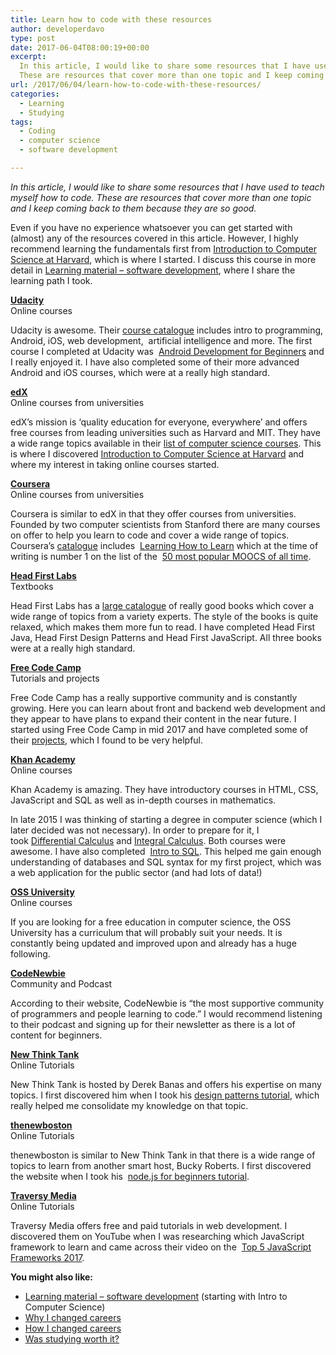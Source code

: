 ```yaml
---
title: Learn how to code with these resources
author: developerdavo
type: post
date: 2017-06-04T08:00:19+00:00
excerpt: 
  In this article, I would like to share some resources that I have used to teach myself how to code. 
  These are resources that cover more than one topic and I keep coming back to them because they are so good.
url: /2017/06/04/learn-how-to-code-with-these-resources/
categories:
  - Learning
  - Studying
tags:
  - Coding
  - computer science
  - software development

---
```

_In this article, I would like to share some resources that I have used to teach myself how to code. 
These are resources that cover more than one topic and I keep coming back to them because they are so good._

Even if you have no experience whatsoever you can get started with (almost) any of the resources covered in this 
article. However, I highly recommend learning the fundamentals first from <a href="https://cs50.harvard.edu/" 
target="_blank" rel="noopener">Introduction to Computer Science at Harvard</a>, 
which is where I started. I discuss this course in more detail in 
<a href="http://learnitmyway.com/2016/11/11/learning-material-software-development/" target="_blank" 
rel="noopener">Learning material &#8211; software development</a>, where I share the learning path I took.

**<a href="https://www.udacity.com/" target="_blank" rel="noopener">Udacity</a>**  
Online courses

Udacity is awesome. Their <a href="https://www.udacity.com/courses/all" target="_blank" 
rel="noopener">course catalogue</a> includes intro to programming, Android, iOS, web development, 
artificial intelligence and more. The first course I completed at Udacity was 
<a href="https://www.udacity.com/course/android-development-for-beginners--ud837" target="_blank" 
rel="noopener">Android Development for Beginners</a>
and I really enjoyed it. I have also completed some of their more advanced Android and iOS courses, 
which were at a really high standard.

**<a href="https://www.edx.org/" target="_blank" rel="noopener">edX</a>**  
Online courses from universities

edX&#8217;s mission is &#8216;quality education for everyone, everywhere&#8217; and offers free courses from 
leading universities such as Harvard and MIT. They have a wide range topics available in their 
<a href="https://www.edx.org/course/?course=all&subject=Computer%20Science" target="_blank" 
rel="noopener">list of computer science courses</a>. 
This is where I discovered <a href="https://cs50.harvard.edu/" target="_blank" 
rel="noopener">Introduction to Computer Science at Harvard</a>
and where my interest in taking online courses started.

**<a href="https://www.coursera.org/" target="_blank" rel="noopener">Coursera</a>**  
Online courses from universities

Coursera is similar to edX in that they offer courses from universities. 
Founded by two computer scientists from Stanford there are many courses on offer to help you learn to code 
and cover a wide range of topics. Coursera&#8217;s <a href="https://www.coursera.org/browse?languages=en" 
target="_blank" rel="noopener">catalogue</a> includes 
<a href="https://www.coursera.org/learn/learning-how-to-learn" target="_blank" 
rel="noopener">Learning How to Learn</a>
which at the time of writing is number 1 on the list of the 
<a href="http://www.onlinecoursereport.com/the-50-most-popular-moocs-of-all-time/" target="_blank" 
rel="noopener">50 most popular MOOCS of all time</a>.

**<a href="http://www.headfirstlabs.com/" target="_blank" rel="noopener">Head First Labs</a>**  
Textbooks

Head First Labs has a <a href="http://shop.oreilly.com/category/series/head-first.do" target="_blank" 
rel="noopener">large catalogue</a> of really good books 
which cover a wide range of topics from a variety experts. 
The style of the books is quite relaxed, 
which makes them more fun to read. I have completed Head First Java, Head First Design Patterns and 
Head First JavaScript. All three books were at a really high standard.

**<a href="https://www.freecodecamp.org" target="_blank" rel="noopener">Free Code Camp</a>**  
Tutorials and projects

Free Code Camp has a really supportive community and is constantly growing. 
Here you can learn about front and backend web development and they appear to have plans to expand their content 
in the near future. I started using Free Code Camp in mid 2017 and have completed some of their 
<a href="https://www.freecodecamp.org/developerdavo" target="_blank" rel="noopener">projects</a>, 
which I found to be very helpful.

**<a href="https://www.khanacademy.org/" target="_blank" rel="noopener">Khan Academy</a>**  
Online courses

Khan Academy is amazing. 
They have introductory courses in HTML, CSS, JavaScript and SQL as well as in-depth courses in mathematics.

In late 2015 I was thinking of starting a degree in computer science (which I later decided was not necessary). 
In order to prepare for it, I took <a href="https://www.khanacademy.org/math/differential-calculus" target="_blank" 
rel="noopener">Differential Calculus</a> and 
<a href="https://www.khanacademy.org/math/integral-calculus" target="_blank" 
rel="noopener">Integral Calculus</a>. Both courses were awesome. 
I have also completed 
<a href="https://www.khanacademy.org/computing/computer-programming/sql" target="_blank" 
rel="noopener">Intro to SQL</a>. 
This helped me gain enough understanding of databases and SQL syntax for my first project, 
which was a web application for the public sector (and had lots of data!)

**<a href="https://github.com/open-source-society/computer-science" target="_blank" rel="noopener">OSS University</a>**  
Online courses

If you are looking for a free education in computer science, 
the OSS University has a curriculum that will probably suit your needs. 
It is constantly being updated and improved upon and already has a huge following.

**<a href="http://www.codenewbie.org/" target="_blank" rel="noopener">CodeNewbie</a>**  
Community and Podcast

According to their website, 
CodeNewbie is &#8220;the most supportive community of programmers and people learning to code.&#8221; 
I would recommend listening to their podcast and signing up for their newsletter 
as there is a lot of content for beginners.

**<a href="http://www.newthinktank.com/" target="_blank" rel="noopener">New Think Tank</a>**  
Online Tutorials

New Think Tank is hosted by Derek Banas and offers his expertise on many topics. 
I first discovered him when I took his 
<a href="http://www.newthinktank.com/videos/design-patterns-tutorial/" target="_blank" 
rel="noopener">design patterns tutorial</a>, 
which really helped me consolidate my knowledge on that topic.

**<a href="https://thenewboston.com/" target="_blank" rel="noopener">thenewboston</a>**  
Online Tutorials

thenewboston is similar to New Think Tank in that there is a wide range of topics to learn from another smart host, 
Bucky Roberts. I first discovered the website when I took his 
<a href="https://thenewboston.com/videos.php?cat=355" target="_blank" rel="noopener">node.js for beginners tutorial</a>.

**<a href="http://www.traversymedia.com/" target="_blank" rel="noopener">Traversy Media</a>**  
Online Tutorials

Traversy Media offers free and paid tutorials in web development. 
I discovered them on YouTube when I was researching which JavaScript framework to learn 
and came across their video on the  <a href="https://www.youtube.com/watch?v=_vL8s5ayuFk" target="_blank" 
rel="noopener">Top 5 JavaScript Frameworks 2017</a>.

**You might also like:**

  * [Learning material &#8211; software development][1] (starting with Intro to Computer Science)
  * [Why I changed careers][27]
  * [How I changed careers][28]
  * [Was studying worth it?][29]

  [1]: http://learnitmyway.com/2016/11/11/learning-material-software-development/
 [27]: http://learnitmyway.com/2016/08/10/why-i-changed-careers/
 [28]: http://learnitmyway.com/2016/09/17/how-i-changed-careers/
 [29]: http://learnitmyway.com/2016/10/12/was-studying-worth-it/